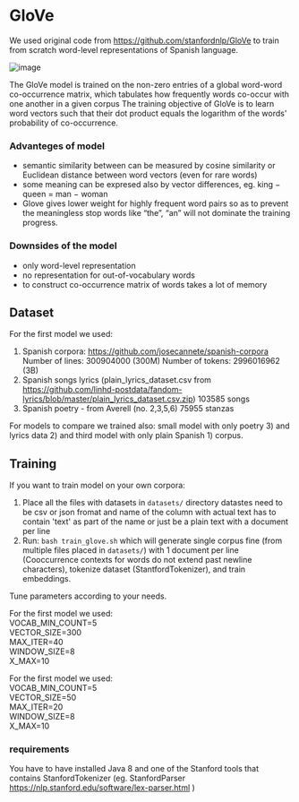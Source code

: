 # GloVe

We used original code from https://github.com/stanfordnlp/GloVe to train from scratch word-level representations of Spanish language.

![image](https://user-images.githubusercontent.com/83391529/118666099-2d4eb180-b7f3-11eb-96c6-3ab00c781403.png)

The GloVe model is trained on the non-zero entries of a global word-word co-occurrence matrix, which tabulates how frequently words co-occur with one another in a given corpus
The training objective of GloVe is to learn word vectors such that their dot product equals the logarithm of the words' probability of co-occurrence.

### Advanteges of model
- semantic similarity between can be measured by cosine similarity or Euclidean distance between word vectors (even for rare words)
- some meaning can be expresed also by vector differences, eg. king − queen = man − woman
- Glove gives lower weight for highly frequent word pairs so as to prevent the meaningless stop words like “the”, “an” will not dominate the training progress.

### Downsides of the model
- only word-level representation
- no representation for out-of-vocabulary words
- to construct co-occurrence matrix of words takes a lot of memory

## Dataset

For the first model we used:
1) Spanish corpora: https://github.com/josecannete/spanish-corpora
Number of lines: 300904000 (300M)
Number of tokens: 2996016962 (3B)
2) Spanish songs lyrics (plain_lyrics_dataset.csv from https://github.com/linhd-postdata/fandom-lyrics/blob/master/plain_lyrics_dataset.csv.zip)
103585 songs
3) Spanish poetry - from Averell (no. 2,3,5,6)
75955 stanzas

For models to compare we trained also: small model with only poetry 3) and lyrics data 2) and third model with only plain Spanish 1) corpus.

## Training

If you want to train model on your own corpora:
1. Place all the files with datasets in `datasets/` directory
  datastes need to be csv or json fromat and name of the column with actual text has to contain 'text' as part of the name or just be a plain text with a document per line 
2. Run:
  `bash train_glove.sh`
  which will generate single corpus fine (from multiple files placed in `datasets/`) with 1 document per line (Cooccurrence contexts for words do not extend past newline characters), tokenize dataset (StantfordTokenizer), and train embeddings.

Tune parameters according to your needs. 

For the first model we used:  
VOCAB_MIN_COUNT=5  
VECTOR_SIZE=300  
MAX_ITER=40  
WINDOW_SIZE=8  
X_MAX=10  

For the first model we used:  
VOCAB_MIN_COUNT=5  
VECTOR_SIZE=50  
MAX_ITER=20  
WINDOW_SIZE=8  
X_MAX=10  




### requirements

You have to have installed Java 8 and one of the Stanford tools that contains StanfordTokenizer (eg. StanfordParser https://nlp.stanford.edu/software/lex-parser.html )



